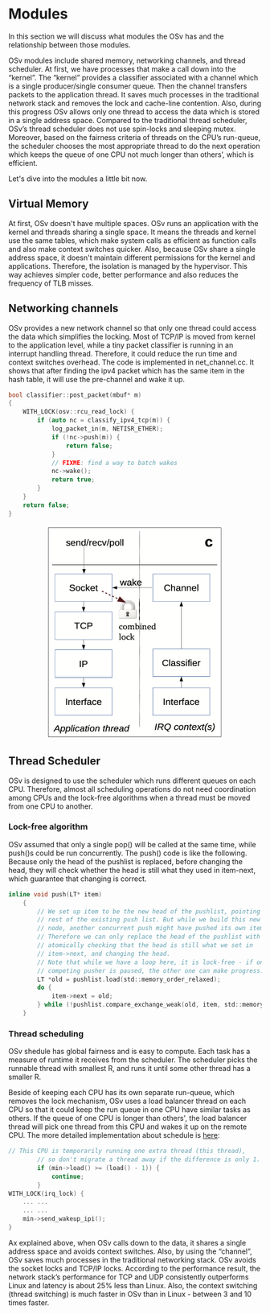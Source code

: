 # Modules
In this section we will discuss what modules the OSv has and the relationship between those modules.

OSv modules include shared memory, networking channels, and thread scheduler. At first, we have processes that make a call down into the “kernel”. The “kernel” provides a classifier associated with a channel which is a single producer/single consumer queue. Then the channel transfers packets to the application thread. It saves much processes in the traditional network stack and removes the lock and cache-line contention. Also, during this progress OSv allows only one thread to access the data which is stored in a single address space. Compared to the traditional thread scheduler, OSv’s thread scheduler does not use spin-locks and sleeping mutex. Moreover, based on the fairness criteria of threads on the CPU’s run-queue, the scheduler chooses the most appropriate thread to do the next operation which keeps the queue of one CPU not much longer than others’, which is efficient.

Let's dive into the modules a little bit now.

## Virtual Memory

At first, OSv doesn't have multiple spaces. OSv runs an application with the kernel and threads sharing a single space. It means the threads and kernel use the same tables, which make system calls as efficient as function calls and also make context switches quicker. Also, because OSv share a single address space, it doesn't maintain different permissions for the kernel and applications. Therefore, the isolation is managed by the hypervisor. This way achieves simpler code, better performance and also reduces the frequency of TLB misses.

## Networking channels

OSv provides a new network channel so that only one thread could access the data which simplifies the locking. Most of TCP/IP is moved from kernel to the application level, while a tiny packet classifier is running in an interrupt handling thread. Therefore, it could reduce the run time and context switches overhead. The code is implemented in net_channel.cc. It shows that after finding the ipv4 packet which has the same item in the hash table, it will use the pre-channel and wake it up.
```c
bool classifier::post_packet(mbuf* m)
{
    WITH_LOCK(osv::rcu_read_lock) {
        if (auto nc = classify_ipv4_tcp(m)) {
            log_packet_in(m, NETISR_ETHER);
            if (!nc->push(m)) {
                return false;
            }
            // FIXME: find a way to batch wakes
            nc->wake();
            return true;
        }
    }
    return false;
}
```

<p align="center"> <img src="./resources/OSv-Channel.png" width="350" height="425" /> </p>

## Thread Scheduler

OSv is designed to use the scheduler which runs different queues on each CPU. Therefore, almost all scheduling operations do not need coordination among CPUs and the lock-free algorithms when a thread must be moved from one CPU to another.

### Lock-free algorithm

OSv assumed that only a single pop() will be called at the same time, while push()s could be run concurrently. The push() code is like the following. Because only the head of the pushlist is replaced, before changing the head, they will check whether the head is still what they used in item-next, which guarantee that changing is correct.

```c
inline void push(LT* item)
    {
        // We set up item to be the new head of the pushlist, pointing to the
        // rest of the existing push list. But while we build this new head
        // node, another concurrent push might have pushed its own items.
        // Therefore we can only replace the head of the pushlist with a CAS,
        // atomically checking that the head is still what we set in
        // item->next, and changing the head.
        // Note that while we have a loop here, it is lock-free - if one
        // competing pusher is paused, the other one can make progress.
        LT *old = pushlist.load(std::memory_order_relaxed);
        do {
            item->next = old;
        } while (!pushlist.compare_exchange_weak(old, item, std::memory_order_release));
    }
```

### Thread scheduling

OSv shedule has global fairness and is easy to compute. Each task has a measure of runtime it receives from the scheduler. The scheduler picks the runnable thread with smallest R, and runs it until some other thread has a smaller R.

Beside of keeping each CPU has its own separate run-queue, which removes the lock mechanism, OSv uses a load balancer thread on each CPU so that it could keep the run queue in one CPU have similar tasks as others. If the queue of one CPU is longer than others', the load balancer thread will pick one thread from this CPU and wakes it up on the remote CPU. The more detailed implementation about schedule is [here](https://github.com/cloudius-systems/osv/blob/master/core/sched.cc#L724-L771):

```c
// This CPU is temporarily running one extra thread (this thread),
        // so don't migrate a thread away if the difference is only 1.
        if (min->load() >= (load() - 1)) {
            continue;
        }
WITH_LOCK(irq_lock) {
	... ...
	... ...
	min->send_wakeup_ipi();
}
```


Ax explained above, when OSv calls down to the data, it shares a single address space and avoids context switches. Also, by using the “channel”, OSv saves much processes in the traditional networking stack. OSv avoids the socket locks and TCP/IP locks. According to the performance result, the network stack’s performance for TCP and UDP consistently outperforms Linux and latency is about 25% less than Linux. Also, the context switching (thread switching) is much faster in OSv than in Linux - between 3 and 10 times faster.

